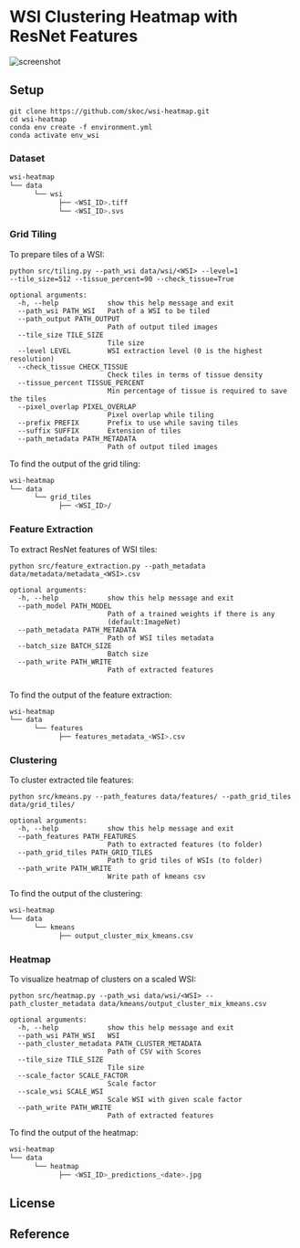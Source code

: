 # WSI Clustering Heatmap with ResNet Features 


![screenshot](https://user-images.githubusercontent.com/9681868/40330248-a39603a2-5d4c-11e8-9d16-cc13fd9e21d4.png)


## Setup

```
git clone https://github.com/skoc/wsi-heatmap.git
cd wsi-heatmap
conda env create -f environment.yml
conda activate env_wsi
``` 

### Dataset

```bash
wsi-heatmap 
└── data 
      └── wsi 
            ├── <WSI_ID>.tiff
            └── <WSI_ID>.svs
```

### Grid Tiling

To prepare tiles of a WSI:
```
python src/tiling.py --path_wsi data/wsi/<WSI> --level=1 
--tile_size=512 --tissue_percent=90 --check_tissue=True 
```
```
optional arguments:
  -h, --help            show this help message and exit
  --path_wsi PATH_WSI   Path of a WSI to be tiled
  --path_output PATH_OUTPUT
                        Path of output tiled images
  --tile_size TILE_SIZE
                        Tile size
  --level LEVEL         WSI extraction level (0 is the highest resolution)
  --check_tissue CHECK_TISSUE
                        Check tiles in terms of tissue density
  --tissue_percent TISSUE_PERCENT
                        Min percentage of tissue is required to save the tiles
  --pixel_overlap PIXEL_OVERLAP
                        Pixel overlap while tiling
  --prefix PREFIX       Prefix to use while saving tiles
  --suffix SUFFIX       Extension of tiles
  --path_metadata PATH_METADATA
                        Path of output tiled images
```

To find the output of the grid tiling:
```bash
wsi-heatmap 
└── data 
      └── grid_tiles
            ├── <WSI_ID>/
```


### Feature Extraction

To extract ResNet features of WSI tiles:
```
python src/feature_extraction.py --path_metadata data/metadata/metadata_<WSI>.csv
```
```
optional arguments:
  -h, --help            show this help message and exit
  --path_model PATH_MODEL
                        Path of a trained weights if there is any
                        (default:ImageNet)
  --path_metadata PATH_METADATA
                        Path of WSI tiles metadata
  --batch_size BATCH_SIZE
                        Batch size
  --path_write PATH_WRITE
                        Path of extracted features


```

To find the output of the feature extraction:
```bash
wsi-heatmap 
└── data 
      └── features
            ├── features_metadata_<WSI>.csv
```

### Clustering

To cluster extracted tile features:
```
python src/kmeans.py --path_features data/features/ --path_grid_tiles data/grid_tiles/  
```
```
optional arguments:
  -h, --help            show this help message and exit
  --path_features PATH_FEATURES
                        Path to extracted features (to folder)
  --path_grid_tiles PATH_GRID_TILES
                        Path to grid tiles of WSIs (to folder)
  --path_write PATH_WRITE
                        Write path of kmeans csv
```

To find the output of the clustering:
```bash
wsi-heatmap 
└── data 
      └── kmeans
            ├── output_cluster_mix_kmeans.csv
```

### Heatmap

To visualize heatmap of clusters on a scaled WSI:
```
python src/heatmap.py --path_wsi data/wsi/<WSI> --path_cluster_metadata data/kmeans/output_cluster_mix_kmeans.csv 
```
```
optional arguments:
  -h, --help            show this help message and exit
  --path_wsi PATH_WSI   WSI
  --path_cluster_metadata PATH_CLUSTER_METADATA
                        Path of CSV with Scores
  --tile_size TILE_SIZE
                        Tile size
  --scale_factor SCALE_FACTOR
                        Scale factor
  --scale_wsi SCALE_WSI
                        Scale WSI with given scale factor
  --path_write PATH_WRITE
                        Path of extracted features
```

To find the output of the heatmap:
```bash
wsi-heatmap 
└── data 
      └── heatmap
            ├── <WSI_ID>_predictions_<date>.jpg
```

## License


## Reference

